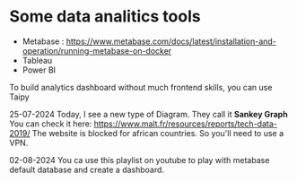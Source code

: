 # Some data analitics tools

- Metabase : https://www.metabase.com/docs/latest/installation-and-operation/running-metabase-on-docker
- Tableau
- Power BI

To build analytics dashboard without much frontend skills, you can use Taipy


25-07-2024
Today, I see a new type of Diagram. They call it **Sankey Graph**
You can check it here: https://www.malt.fr/resources/reports/tech-data-2019/
The website is blocked for african countries. So you'll need to use a VPN.

02-08-2024
You ca use this playlist on youtube to play with metabase default database and create a dashboard. 
